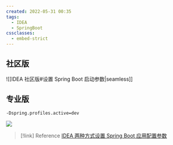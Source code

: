 ```yaml
---
created: 2022-05-31 00:35
tags:
  - IDEA
  - SpringBoot
cssclasses:
  - embed-strict
---
```


## 社区版

![[IDEA 社区版#设置 Spring Boot 启动参数|seamless]]

## 专业版

```
-Dspring.profiles.active=dev
```

![](202205310035798.png)

> [!link] Reference
> [IDEA 两种方式设置 Spring Boot 应用配置参数](https://blog.csdn.net/li396864285/article/details/83576829)